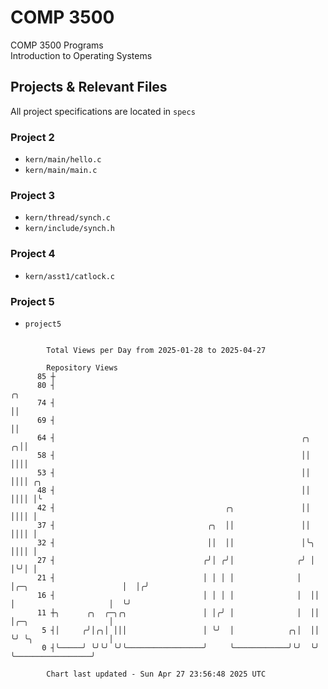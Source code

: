 # COMP 3500
COMP 3500 Programs  
Introduction to Operating Systems  
## Projects & Relevant Files
All project specifications are located in `specs`
### Project 2
- `kern/main/hello.c`
- `kern/main/main.c`
### Project 3
- `kern/thread/synch.c`
- `kern/include/synch.h`
### Project 4
- `kern/asst1/catlock.c`
### Project 5
- `project5`

```

        Total Views per Day from 2025-01-28 to 2025-04-27

        Repository Views
      85 ┼
      80 ┤                                                                                    ╭╮
      74 ┤                                                                                    ││
      69 ┤                                                                                    ││
      64 ┤                                                       ╭╮                         ╭╮││
      58 ┤                                                       ││                         ││││
      53 ┤                                                       ││                         ││││ ╭╮
      48 ┤                                                       ││                         ││││ │╰
      42 ┤                                      ╭╮               ││                         ││││ │
      37 ┤                                  ╭╮  ││               ││                         ││││ │
      32 ┤                                  ││  ││               │╰╮                        ││││ │
      27 ┤                                 ╭╯│ ╭╯│              ╭╯ │                        │╰╯│ │
      21 ┤                                 │ │ │ │              │  │╭─╮                     │  │╭╯
      16 ┤                                 │ │ │ │              │  ││ │                     │  ╰╯
      11 ┼╮      ╭╮  ╭─╮╭╮                 │ │╭╯ │              │  ││ │╭─╮                  │
       5 ┤│     ╭╯│╭╮│ │││                 │ ╰╯  │            ╭╮│  ││ ╰╯ ╰╮                 │
       0 ┤╰─────╯ ╰╯╰╯ ╰╯╰─────────────────╯     ╰────────────╯╰╯  ╰╯     ╰─────────────────╯

        Chart last updated - Sun Apr 27 23:56:48 2025 UTC
        
```
